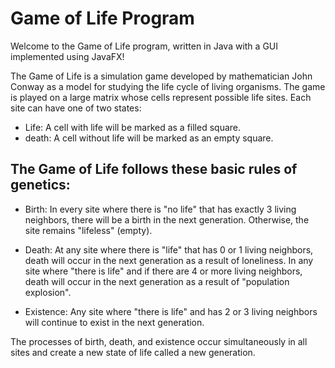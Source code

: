 # Game of Life Program

Welcome to the Game of Life program, written in Java with a GUI implemented using JavaFX!

The Game of Life is a simulation game developed by mathematician John Conway as a model for studying the life cycle of living organisms. The game is played on a large matrix whose cells represent possible life sites. Each site can have one of two states:

* Life: A cell with life will be marked as a filled square.
* death: A cell without life will be marked as an empty square.

## The Game of Life follows these basic rules of genetics:

* Birth: In every site where there is "no life" that has exactly 3 living neighbors, there will be a birth in the next generation. Otherwise, the site remains "lifeless" (empty).

* Death: At any site where there is "life" that has 0 or 1 living neighbors, death will occur in the next generation as a result of loneliness. In any site where "there is life" and if there are 4 or more living neighbors, death will occur in the next generation as a result of "population explosion".

* Existence: Any site where "there is life" and has 2 or 3 living neighbors will continue to exist in the next generation.

The processes of birth, death, and existence occur simultaneously in all sites and create a new state of life called a new generation.
